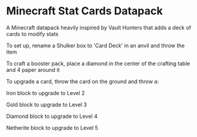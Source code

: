 # Minecraft Stat Cards Datapack
A Minecraft datapack heavily inspired by Vault Hunters that adds a deck of cards to modify stats

To set up, rename a Shulker box to 'Card Deck' in an anvil and throw the item

To craft a booster pack, place a diamond in the center of the crafting table and 4 paper around it

To upgrade a card, throw the card on the ground and throw a:
  
  Iron block to upgrade to Level 2
  
  Gold block to upgrade to Level 3
  
  Diamond block to upgrade to Level 4
  
  Netherite block to upgrade to Level 5

